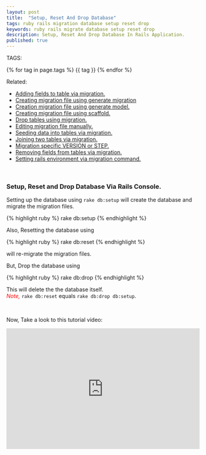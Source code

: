 ```yaml
---
layout: post
title:  "Setup, Reset And Drop Database"
tags: ruby rails migration database setup reset drop 
keywords: ruby rails migrate database setup reset drop
description: Setup, Reset And Drop Database In Rails Application.
published: true
---
```


   TAGS:
   
   {% for tag in page.tags %} {{ tag }} {% endfor %}

Related:
<ul>
<li><a href="/2016/04/28/adding_fields_to_table_via_migration.html">Adding fields to table via migration.</a></li>
<li><a href="/2016/04/28/creating_migrating_file_using_generate_migration.html">Creating migration file using generate migration</a></li>
<li><a href="/2016/04/28/creating_migrating_file_using_generating-_model.html">Creation migration file using generate model.</a></li>
<li><a href="/2016/04/28/creating_migrating_file_using_scaffold.html">Creating migration file using scaffold.</a></li>
<li><a href="/2016/04/28/drop_tables_using_migration.html">Drop tables using migration.</a></li>
<li><a href="/2016/04/28/editing_migration_manually.html">Editing migration file manually.<a></li>
<li><a href="/2016/04/28/seeding_tables_in_migration.html">Seeding data into tables via migration.</a></li>
<li><a href="/2016/04/28/joining_two_tables_via_migration.html">Joining two tables via migration.</a></li>
<li><a href="/2016/04/28/migrating_specific_version_or_step.html">Migration specific VERSION or STEP.</a></li>
<li><a href="/2016/04/28/removing_fields_from_tables_via_migration.html">Removing fields from tables via migration.</a></li>
<li><a href="/2016/04/28/setting_rails_environment_via_migration.html">Setting rails environment via migration command.</a></li>
</ul>

<br>
<h3>Setup, Reset and Drop Database Via Rails Console.</h3>

Setting up the database using `rake db:setup` will create the database and migrate the migration files.

{% highlight ruby %}
rake db:setup
{% endhighlight %}

Also, Resetting the database using

{% highlight ruby %}
rake db:reset
{% endhighlight %}

will re-migrate the migration files.

But, Drop the database using 

{% highlight ruby %}
rake db:drop
{% endhighlight %}

This will delete the the database itself.
<br>
<i style="color:red">Note,</i> `rake db:reset` equals `rake db:drop db:setup`.

<br>

Now, Take a look to this tutorial video:

<iframe width="100%" height="315" src="https://www.youtube.com/embed/eQirPQNBy9Q" frameborder="0" allowfullscreen></iframe>
